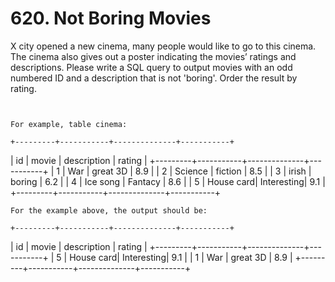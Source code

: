 # 620. Not Boring Movies

X city opened a new cinema, many people would like to go to this cinema. The cinema also gives
    out a poster indicating the movies’ ratings and descriptions.
    Please write a SQL query to output movies with an odd numbered ID and a description that is
        not 'boring'. Order the result by rating.

     

    For example, table cinema:

    +---------+-----------+--------------+-----------+
|   id    | movie     |  description |  rating   |
+---------+-----------+--------------+-----------+
|   1     | War       |   great 3D   |   8.9     |
|   2     | Science   |   fiction    |   8.5     |
|   3     | irish     |   boring     |   6.2     |
|   4     | Ice song  |   Fantacy    |   8.6     |
|   5     | House card|   Interesting|   9.1     |
+---------+-----------+--------------+-----------+

    For the example above, the output should be:

    +---------+-----------+--------------+-----------+
|   id    | movie     |  description |  rating   |
+---------+-----------+--------------+-----------+
|   5     | House card|   Interesting|   9.1     |
|   1     | War       |   great 3D   |   8.9     |
+---------+-----------+--------------+-----------+